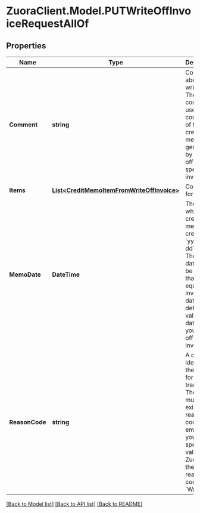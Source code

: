 # ZuoraClient.Model.PUTWriteOffInvoiceRequestAllOf

## Properties

Name | Type | Description | Notes
------------ | ------------- | ------------- | -------------
**Comment** | **string** | Comments about the write-off. The comment is used as the comment of the credit memo generated by writing off the specified invoice.  | [optional] 
**Items** | [**List&lt;CreditMemoItemFromWriteOffInvoice&gt;**](CreditMemoItemFromWriteOffInvoice.md) | Container for items.  | [optional] 
**MemoDate** | **DateTime** | The date when the credit memo was created, in &#x60;yyyy-mm-dd&#x60; format. The memo date must be later than or equal to the invoice date.  The default value is the date when you write off the invoice.  | [optional] 
**ReasonCode** | **string** | A code identifying the reason for the transaction. The value must be an existing reason code or empty. If you do not specify a value, Zuora uses the default reason code &#x60;Write-off&#x60;.  | [optional] 

[[Back to Model list]](../README.md#documentation-for-models) [[Back to API list]](../README.md#documentation-for-api-endpoints) [[Back to README]](../README.md)

